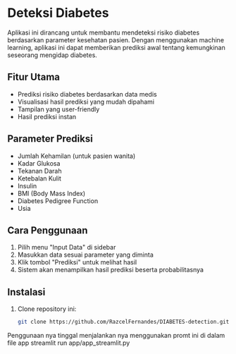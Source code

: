 # Deteksi Diabetes

Aplikasi ini dirancang untuk membantu mendeteksi risiko diabetes berdasarkan parameter kesehatan pasien. Dengan menggunakan machine learning, aplikasi ini dapat memberikan prediksi awal tentang kemungkinan seseorang mengidap diabetes.

## Fitur Utama

- Prediksi risiko diabetes berdasarkan data medis
- Visualisasi hasil prediksi yang mudah dipahami
- Tampilan yang user-friendly
- Hasil prediksi instan

## Parameter Prediksi

- Jumlah Kehamilan (untuk pasien wanita)
- Kadar Glukosa
- Tekanan Darah
- Ketebalan Kulit
- Insulin
- BMI (Body Mass Index)
- Diabetes Pedigree Function
- Usia

## Cara Penggunaan

1. Pilih menu "Input Data" di sidebar
2. Masukkan data sesuai parameter yang diminta
3. Klik tombol "Prediksi" untuk melihat hasil
4. Sistem akan menampilkan hasil prediksi beserta probabilitasnya

## Instalasi

1. Clone repository ini:
   ```bash
   git clone https://github.com/RazcelFernandes/DIABETES-detection.git


Penggunaan nya tinggal menjalankan nya menggunakan promt ini di dalam file app
streamlit run app/app_streamlit.py
